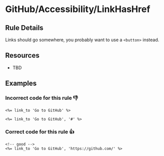 # GitHub/Accessibility/LinkHasHref

## Rule Details

Links should go somewhere, you probably want to use a `<button>` instead.

## Resources

- TBD

## Examples
### **Incorrect** code for this rule 👎

```erb
<%= link_to 'Go to GitHub' %>
```

```erb
<%= link_to 'Go to GitHub', '#' %>
```

### **Correct** code for this rule  👍

```erb
<!-- good -->
<%= link_to 'Go to GitHub', 'https://github.com/' %>
```
